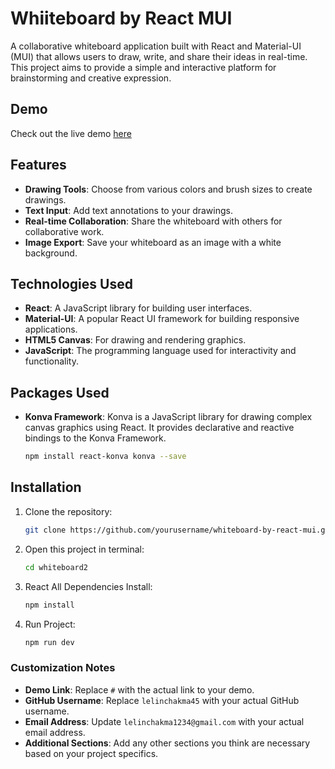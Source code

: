 # Whiiteboard by React MUI

A collaborative whiteboard application built with React and Material-UI (MUI) that allows users to draw, write, and share their ideas in real-time. This project aims to provide a simple and interactive platform for brainstorming and creative expression.

## Demo

Check out the live demo [here](#)

## Features

- **Drawing Tools**: Choose from various colors and brush sizes to create drawings.
- **Text Input**: Add text annotations to your drawings.
- **Real-time Collaboration**: Share the whiteboard with others for collaborative work.
- **Image Export**: Save your whiteboard as an image with a white background.

## Technologies Used

- **React**: A JavaScript library for building user interfaces.
- **Material-UI**: A popular React UI framework for building responsive applications.
- **HTML5 Canvas**: For drawing and rendering graphics.
- **JavaScript**: The programming language used for interactivity and functionality.

## Packages Used

- **Konva Framework**: Konva is a JavaScript library for drawing complex canvas graphics using React. It provides declarative and reactive bindings to the Konva Framework.
   ```bash
   npm install react-konva konva --save

## Installation

1. Clone the repository:
   ```bash
   git clone https://github.com/yourusername/whiteboard-by-react-mui.git

2. Open this project in terminal:
   ```bash
   cd whiteboard2

3. React All Dependencies Install:
   ```bash
   npm install

4. Run Project:
   ```bash
   npm run dev

### Customization Notes
- **Demo Link**: Replace `#` with the actual link to your demo.
- **GitHub Username**: Replace `lelinchakma45` with your actual GitHub username.
- **Email Address**: Update `lelinchakma1234@gmail.com` with your actual email address.
- **Additional Sections**: Add any other sections you think are necessary based on your project specifics.
